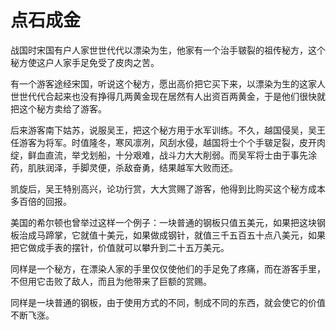 # 点石成金

战国时宋国有户人家世世代代以漂染为生，他家有一个治手皲裂的祖传秘方，这个秘方使这户人家手足免受了皮肉之苦。 

有一个游客途经宋国，听说这个秘方，愿出高价把它买下来，以漂染为生的这家人世世代代合起来也没有挣得几两黄金现在居然有人出资百两黄金，于是他们很快就把这个秘方卖给了游客。 

后来游客南下姑苏，说服吴王，把这个秘方用于水军训练。不久，越国侵吴，吴王任游客为将军。时值隆冬，寒风凛冽，风刮水侵，越国将士个个手皲足裂，皮开肉绽，鲜血直流，举戈划船，十分艰难，战斗力大大削弱。而吴军将士由于事先涂药，肌肤润泽，手脚灵便，杀敌奋勇，结果越军大败而还。 

凯旋后，吴王特别高兴，论功行赏，大大赏赐了游客，他得到比购买这个秘方成本多百倍的回报。 

美国的希尔顿也曾举过这样一个例子：一块普通的钢板只值五美元，如果把这块钢板治成马蹄掌，它就值十美元，如果做成钢针，就值三千五百五十点八美元，如果把它做成手表的摆针，价值就可以攀升到二十五万美元。 

同样是一个秘方，在漂染人家的手里仅仅使他们的手足免了疼痛，而在游客手里，不但用它击败了敌人，而且为他带来了巨额的赏赐。 

同样是一块普通的钢板，由于使用方式的不同，制成不同的东西，就会使它的价值不断飞涨。
 